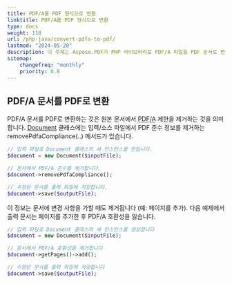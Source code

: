 ```yaml
---
title: PDF/A를 PDF 형식으로 변환 
linktitle: PDF/A를 PDF 형식으로 변환
type: docs
weight: 110
url: /php-java/convert-pdfa-to-pdf/
lastmod: "2024-05-20"
description: 이 주제는 Aspose.PDF가 PHP 라이브러리로 PDF/A 파일을 PDF 문서로 변환하는 방법을 보여줍니다.
sitemap:
    changefreq: "monthly"
    priority: 0.8
---
```


## PDF/A 문서를 PDF로 변환

PDF/A 문서를 PDF로 변환하는 것은 원본 문서에서 <abbr title="Portable Document Format Archive">PDF/A</abbr> 제한을 제거하는 것을 의미합니다. [Document](https://reference.aspose.com/pdf/java/com.aspose.pdf/Document) 클래스에는 입력/소스 파일에서 PDF 준수 정보를 제거하는 removePdfaCompliance(..) 메서드가 있습니다.

```php
// 입력 파일로 Document 클래스의 새 인스턴스를 만듭니다.
$document = new Document($inputFile);

// 문서에서 PDF/A 준수를 제거합니다.
$document->removePdfaCompliance();

// 수정된 문서를 출력 파일에 저장합니다.
$document->save($outputFile);
```

이 정보는 문서에 변경 사항을 가할 때도 제거됩니다 (예:
 페이지를 추가). 다음 예제에서 출력 문서는 페이지를 추가한 후 PDF/A 호환성을 잃습니다.

```php
// 입력 파일로 Document 클래스의 새 인스턴스를 생성합니다
$document = new Document($inputFile);

// 문서에서 PDF/A 호환성을 제거합니다
$document->getPages()->add();

// 수정된 문서를 출력 파일에 저장합니다
$document->save($outputFile);
```